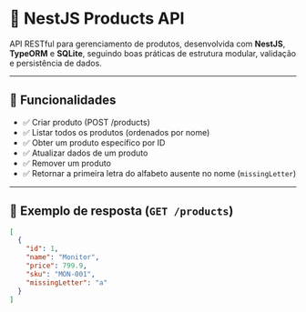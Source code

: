 # 🧠 NestJS Products API

API RESTful para gerenciamento de produtos, desenvolvida com **NestJS**, **TypeORM** e **SQLite**, seguindo boas práticas de estrutura modular, validação e persistência de dados.

---

## 🚀 Funcionalidades

- ✅ Criar produto (POST /products)
- ✅ Listar todos os produtos (ordenados por nome)
- ✅ Obter um produto específico por ID
- ✅ Atualizar dados de um produto
- ✅ Remover um produto
- ✅ Retornar a primeira letra do alfabeto ausente no nome (`missingLetter`)

---

## 🧾 Exemplo de resposta (`GET /products`)

```json
[
  {
    "id": 1,
    "name": "Monitor",
    "price": 799.9,
    "sku": "MON-001",
    "missingLetter": "a"
  }
]
```
